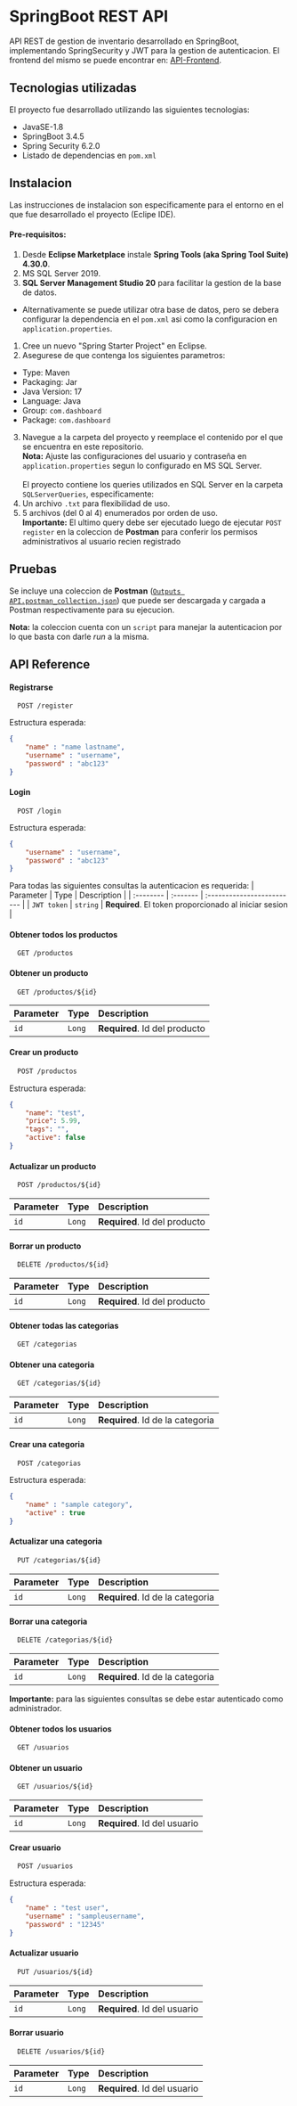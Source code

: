 # SpringBoot REST API

API REST de gestion de inventario desarrollado en SpringBoot, implementando SpringSecurity y JWT para la gestion de autenticacion. El frontend del mismo se puede encontrar en: [API-Frontend](https://github.com/Ginazai/API-Frontend-1).




## Tecnologias utilizadas

El proyecto fue desarrollado utilizando las siguientes tecnologias:

*   JavaSE-1.8
*   SpringBoot 3.4.5
*   Spring Security 6.2.0
*   Listado de dependencias en `pom.xml`
## Instalacion

Las instrucciones de instalacion son especificamente para el entorno en el que fue desarrollado el proyecto (Eclipe IDE).
#### Pre-requisitos:

1.  Desde **Eclipse Marketplace** instale **Spring Tools (aka Spring Tool Suite) 4.30.0**.
2.  MS SQL Server 2019.
3.  **SQL Server Management Studio 20** para facilitar la gestion de la base de datos.

* Alternativamente se puede utilizar otra base de datos, pero se debera configurar la dependencia en el `pom.xml` asi como la configuracion en `application.properties`.

1. Cree un nuevo "Spring Starter Project" en Eclipse.
2. Asegurese de que contenga los siguientes parametros:
* Type: Maven
* Packaging: Jar
* Java Version: 17
* Language: Java
* Group: `com.dashboard`
* Package: `com.dashboard`
3. Navegue a la carpeta del proyecto y reemplace el contenido por el que se encuentra en este repositorio.
\
**Nota:** Ajuste las configuraciones del usuario y contraseña en `application.properties` segun lo configurado en MS SQL Server.
\
\
El proyecto contiene los queries utilizados en SQL Server en la carpeta `SQLServerQueries`, especificamente:
1.  Un archivo `.txt` para flexibilidad de uso.
2.  5 archivos (del 0 al 4) enumerados por orden de uso.
\
**Importante:** El ultimo query debe ser ejecutado luego de ejecutar `POST register` en la coleccion de **Postman** para conferir los permisos administrativos al usuario recien registrado


## Pruebas

Se incluye una coleccion de **Postman** ([`Outputs API.postman_collection.json`](https://github.com/Ginazai/Spring-JPA-Test-API/blob/master/Outputs%20API.postman_collection.json)) que puede ser descargada y cargada a Postman respectivamente para su ejecucion. 

**Nota:** la coleccion cuenta con un `script` para manejar la autenticacion por lo que basta con darle _run_ a la misma. 


## API Reference

#### Registrarse
```http
  POST /register
```
Estructura esperada:
```json
{
    "name" : "name lastname",
    "username" : "username",
    "password" : "abc123"
}
```
#### Login
```http
  POST /login
```
Estructura esperada:
```json
{
    "username" : "username",
    "password" : "abc123"
}
```
Para todas las siguientes consultas la autenticacion es requerida:
| Parameter | Type     | Description                |
| :-------- | :------- | :------------------------- |
| `JWT token` | `string` | **Required**. El token proporcionado al iniciar sesion |

#### Obtener todos los productos
```http
  GET /productos
```
#### Obtener un producto

```http
  GET /productos/${id}
```
| Parameter | Type     | Description                       |
| :-------- | :------- | :-------------------------------- |
| `id`      | `Long` | **Required**. Id del producto |

#### Crear un producto
```html
  POST /productos
```
Estructura esperada:
```json
{
    "name": "test",
    "price": 5.99,
    "tags": "",
    "active": false
}
```
#### Actualizar un producto
```html
  POST /productos/${id}
```
| Parameter | Type     | Description                       |
| :-------- | :------- | :-------------------------------- |
| `id`      | `Long` | **Required**. Id del producto |

#### Borrar un producto
```html
  DELETE /productos/${id}
```
| Parameter | Type     | Description                       |
| :-------- | :------- | :-------------------------------- |
| `id`      | `Long` | **Required**. Id del producto |

#### Obtener todas las categorias
```html
  GET /categorias
```
#### Obtener una categoria
```html
  GET /categorias/${id}
```
| Parameter | Type     | Description                       |
| :-------- | :------- | :-------------------------------- |
| `id`      | `Long` | **Required**. Id de la categoria|

#### Crear una categoria
```html
  POST /categorias
```
Estructura esperada:
```json
{
    "name" : "sample category",
    "active" : true
}
```
#### Actualizar una categoria
```html
  PUT /categorias/${id}
```
| Parameter | Type     | Description                       |
| :-------- | :------- | :-------------------------------- |
| `id`      | `Long` | **Required**. Id de la categoria |

#### Borrar una categoria
```html
  DELETE /categorias/${id}
```
| Parameter | Type     | Description                       |
| :-------- | :------- | :-------------------------------- |
| `id`      | `Long` | **Required**. Id de la categoria |

**Importante:** para las siguientes consultas se debe estar autenticado como administrador.
#### Obtener todos los usuarios
```html
  GET /usuarios
```
#### Obtener un usuario
```html
  GET /usuarios/${id}
```
| Parameter | Type     | Description                       |
| :-------- | :------- | :-------------------------------- |
| `id`      | `Long` | **Required**. Id del usuario |

#### Crear usuario
```html
  POST /usuarios
```
Estructura esperada:
```json
{
    "name" : "test user",
    "username" : "sampleusername",
    "password" : "12345"
}
```
#### Actualizar usuario
```html
  PUT /usuarios/${id}
```
| Parameter | Type     | Description                       |
| :-------- | :------- | :-------------------------------- |
| `id`      | `Long` | **Required**. Id del usuario |

#### Borrar usuario
```html
  DELETE /usuarios/${id}
```
| Parameter | Type     | Description                       |
| :-------- | :------- | :-------------------------------- |
| `id`      | `Long` | **Required**. Id del usuario |
